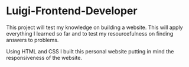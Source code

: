 # Luigi-Frontend-Developer
This project will test my knowledge on building a website. This will apply everything I learned so far and to test my resourcefulness on finding answers to problems.

Using HTML and CSS I built this personal website putting in mind the responsiveness of the website.